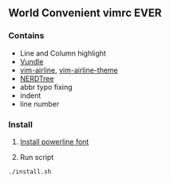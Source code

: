 ## World Convenient vimrc EVER

### Contains

- Line and Column highlight
- [Vundle](https://github.com/VundleVim/Vundle.vim)
- [vim-airline](https://github.com/vim-airline/vim-airline), [vim-airline-theme](https://github.com/vim-airline/vim-airline-themes)
- [NERDTree](https://github.com/scrooloose/nerdtree)
- abbr typo fixing
- indent
- line number

### Install

1. [Install powerline font](https://github.com/powerline/fonts)

2. Run script
```
./install.sh
```
